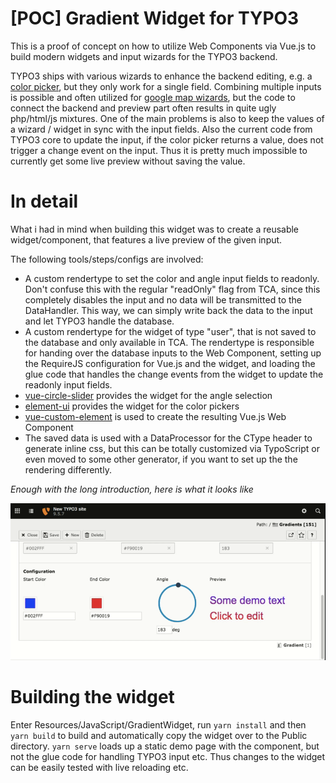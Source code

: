 # [POC] Gradient Widget for TYPO3

This is a proof of concept on how to utilize Web Components via Vue.js to build modern widgets and input wizards for the TYPO3 backend.

TYPO3 ships with various wizards to enhance the backend editing, e.g. a [color picker](https://docs.typo3.org/typo3cms/TCAReference/latest/ColumnsConfig/Type/Input.html#properties-rendertype-colorpicker), but they only work for a single field. Combining multiple inputs is possible and often utilized for [google map wizards](http://xavier.perseguers.ch/en/tutorials/typo3/articles/google-map-in-tca.html), but the code to connect the backend and preview part often results in quite ugly php/html/js mixtures. 
One of the main problems is also to keep the values of a wizard / widget in sync with the input fields. Also the current code from TYPO3 core to update the input, if the color picker returns a value, does not trigger a change event on the input. Thus it is pretty much impossible to currently get some live preview without saving the value.

# In detail
What i had in mind when building this widget was to create a reusable widget/component, that features a live preview of the given input.

The following tools/steps/configs are involved:

* A custom rendertype to set the color and angle input fields to readonly. Don't confuse this with the regular "readOnly" flag from TCA, since this completely disables the input and no data will be transmitted to the DataHandler. This way, we can simply write back the data to the input and let TYPO3 handle the database.
* A custom rendertype for the widget of type "user", that is not saved to the database and only available in TCA. The rendertype is responsible for handing over the database inputs to the Web Component, setting up the RequireJS configuration for Vue.js and the widget, and loading the glue code that handles the change events from the widget to update the readonly input fields.
* [vue-circle-slider](https://devstark-com.github.io/vue-circle-slider-demo/) provides the widget for the angle selection
* [element-ui](https://element.eleme.io/#/en-US/component/color-picker) provides the widget for the color pickers
* [vue-custom-element](https://karol-f.github.io/vue-custom-element/) is used to create the resulting Vue.js Web Component
* The saved data is used with a DataProcessor for the CType header to generate inline css, but this can be totally customized via TypoScript or even moved to some other generator, if you want to set up the the rendering differently. 

*Enough with the long introduction, here is what it looks like*

![Widget Preview](./Documentation/Images/demo.gif "Widget Preview")


# Building the widget
Enter Resources/JavaScript/GradientWidget, run `yarn install` and then `yarn build` to build and automatically copy the widget over to the Public directory.
`yarn serve` loads up a static demo page with the component, but not the glue code for handling TYPO3 input etc. Thus changes to the widget can be easily tested with live reloading etc.  
